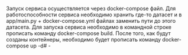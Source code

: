 Запуск сервиса осуществляется через docker-compose файл. 
Для работоспособности сервиса необходимо хранить где-то датасет и в app/main.py + docker-compose.yml файлах заменить пути до этого датасета. 
Для запуска сервиса необходимо в командной строке прописать команду docker-compose build. 
После того, как будут созданы контейнеры, необходимо будет прописать команду docker-compose up -d# -
